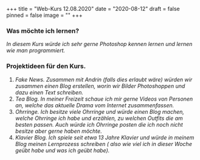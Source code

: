 +++
title = "Web-Kurs 12.08.2020"
date = "2020-08-12"
draft = false
pinned = false
image = ""
+++
### **Was möchte ich lernen?**

*In diesem Kurs würde ich sehr gerne Photoshop kennen lernen und lernen wie man programmiert.*

### **Projektideen für den Kurs.**

1. *Fake News. Zusammen mit  Andrin (falls dies erlaubt wäre) würden wir zusammen einen Blog erstellen, worin wir Bilder Photoshoppen und dazu einen Text schreiben.*
2. *Tea Blog. In meiner Freizeit schaue ich mir gerne Videos von Personen an, welche das aktuelle Drama vom Internet zusammenfassen.*
3. *Ohrringe. Ich besitze viele Ohrringe und würde einen Blog machen, welche Ohrringe ich habe und erzählen, zu welchen Outfits die am besten passen. Auch würde ich Ohrringe posten die ich noch nicht besitze aber gerne haben möchte.*
4. *Klavier Blog. Ich spiele seit etwa 13 Jahre Klavier und würde in meinem Blog meinen Lernprozess schreiben ( also wie viel ich in dieser Woche geübt habe und was ich geübt habe).*